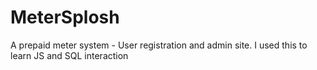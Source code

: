 # MeterSplosh
A prepaid meter system - User registration and admin site. I used this to learn JS and SQL interaction
